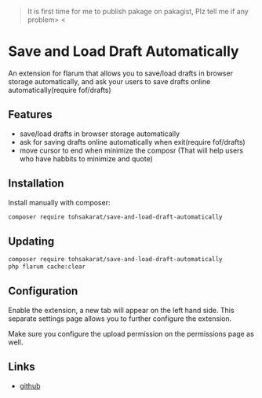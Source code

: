 > It is first time for me to publish pakage on pakagist, Plz tell me if any problem> <


# Save and Load Draft Automatically
An extension for flarum that allows you to save/load drafts in browser storage automatically, and ask your users to save drafts online automatically(require fof/drafts)

## Features

- save/load drafts in browser storage automatically
- ask for saving drafts online automatically when exit(require fof/drafts)
- move cursor to end when minimize the composr (That will help users who have habbits to minimize and quote)

## Installation

Install manually with composer:

```sh
composer require tohsakarat/save-and-load-draft-automatically

```

## Updating

```sh
composer require tohsakarat/save-and-load-draft-automatically
php flarum cache:clear
```
## Configuration

Enable the extension, a new tab will appear on the left hand side. This separate settings page allows you to further configure the extension.

Make sure you configure the upload permission on the permissions page as well.


## Links
- [github](https://github.com/tohsakrat/save-and-load-draft-automatically)

